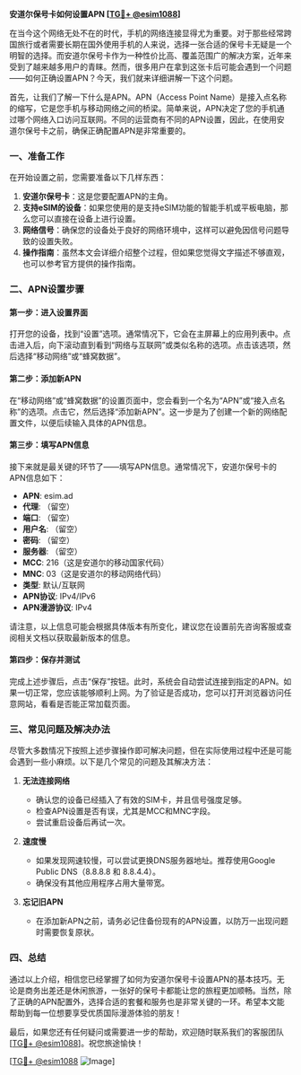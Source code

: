 **安道尔保号卡如何设置APN [[TG💪+ @esim1088](https://t.me/s/esim1088)]**

在当今这个网络无处不在的时代，手机的网络连接显得尤为重要。对于那些经常跨国旅行或者需要长期在国外使用手机的人来说，选择一张合适的保号卡无疑是一个明智的选择。而安道尔保号卡作为一种性价比高、覆盖范围广的解决方案，近年来受到了越来越多用户的青睐。然而，很多用户在拿到这张卡后可能会遇到一个问题——如何正确设置APN？今天，我们就来详细讲解一下这个问题。

首先，让我们了解一下什么是APN。APN（Access Point Name）是接入点名称的缩写，它是您手机与移动网络之间的桥梁。简单来说，APN决定了您的手机通过哪个网络入口访问互联网。不同的运营商有不同的APN设置，因此，在使用安道尔保号卡之前，确保正确配置APN是非常重要的。

### 一、准备工作

在开始设置之前，您需要准备以下几样东西：

1. **安道尔保号卡**：这是您要配置APN的主角。
2. **支持eSIM的设备**：如果您使用的是支持eSIM功能的智能手机或平板电脑，那么您可以直接在设备上进行设置。
3. **网络信号**：确保您的设备处于良好的网络环境中，这样可以避免因信号问题导致的设置失败。
4. **操作指南**：虽然本文会详细介绍整个过程，但如果您觉得文字描述不够直观，也可以参考官方提供的操作指南。

### 二、APN设置步骤

#### 第一步：进入设置界面

打开您的设备，找到“设置”选项。通常情况下，它会在主屏幕上的应用列表中。点击进入后，向下滚动直到看到“网络与互联网”或类似名称的选项。点击该选项，然后选择“移动网络”或“蜂窝数据”。

#### 第二步：添加新APN

在“移动网络”或“蜂窝数据”的设置页面中，您会看到一个名为“APN”或“接入点名称”的选项。点击它，然后选择“添加新APN”。这一步是为了创建一个新的网络配置文件，以便后续输入具体的APN信息。

#### 第三步：填写APN信息

接下来就是最关键的环节了——填写APN信息。通常情况下，安道尔保号卡的APN信息如下：

- **APN**: esim.ad
- **代理**: （留空）
- **端口**: （留空）
- **用户名**: （留空）
- **密码**: （留空）
- **服务器**: （留空）
- **MCC**: 216（这是安道尔的移动国家代码）
- **MNC**: 03（这是安道尔的移动网络代码）
- **类型**: 默认/互联网
- **APN协议**: IPv4/IPv6
- **APN漫游协议**: IPv4

请注意，以上信息可能会根据具体版本有所变化，建议您在设置前先咨询客服或查阅相关文档以获取最新版本的信息。

#### 第四步：保存并测试

完成上述步骤后，点击“保存”按钮。此时，系统会自动尝试连接到指定的APN。如果一切正常，您应该能够顺利上网。为了验证是否成功，您可以打开浏览器访问任意网站，看看是否能正常加载页面。

### 三、常见问题及解决办法

尽管大多数情况下按照上述步骤操作即可解决问题，但在实际使用过程中还是可能会遇到一些小麻烦。以下是几个常见的问题及其解决方法：

1. **无法连接网络**
   - 确认您的设备已经插入了有效的SIM卡，并且信号强度足够。
   - 检查APN设置是否有误，尤其是MCC和MNC字段。
   - 尝试重启设备后再试一次。

2. **速度慢**
   - 如果发现网速较慢，可以尝试更换DNS服务器地址。推荐使用Google Public DNS（8.8.8.8 和 8.8.4.4）。
   - 确保没有其他应用程序占用大量带宽。

3. **忘记旧APN**
   - 在添加新APN之前，请务必记住备份现有的APN设置，以防万一出现问题时需要恢复原状。

### 四、总结

通过以上介绍，相信您已经掌握了如何为安道尔保号卡设置APN的基本技巧。无论是商务出差还是休闲旅游，一张好的保号卡都能让您的旅程更加顺畅。当然，除了正确的APN配置外，选择合适的套餐和服务也是非常关键的一环。希望本文能帮助到每一位想要享受优质国际漫游体验的朋友！

最后，如果您还有任何疑问或需要进一步的帮助，欢迎随时联系我们的客服团队[[TG💪+ @esim1088](https://t.me/s/esim1088)]。祝您旅途愉快！

[[TG💪+ @esim1088](https://t.me/s/esim1088) ![Image](https://i.postimg.cc/4NQfJmqS/Snipaste-2025-05-13-00-14-12.png)]